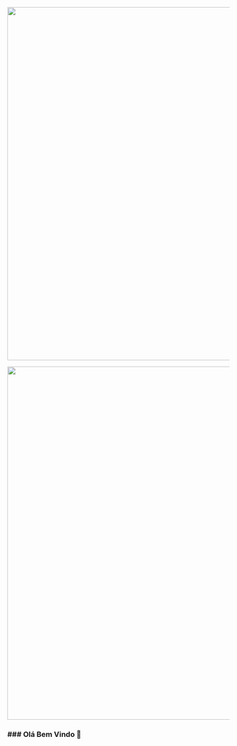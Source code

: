 <img src="https://i.imgur.com/Foo0Vzp.png" width="800px" align="center"></h2>



<img width="800px" align="center" src="https://github-readme-stats.vercel.app/api/top-langs/?username=viniciushgiovainini&hide=html&layout=compact&theme=buefy" />






### ### Olá Bem Vindo 👋

<!--
**viniciushgiovanini/viniciushgiovanini** is a ✨ _special_ ✨ repository because its `README.md` (this file) appears on your GitHub profile.


Here are some ideas to get you started:

- 🔭 I’m currently working on ...
- 🌱 I’m currently learning ...
- 👯 I’m looking to collaborate on ...
- 🤔 I’m looking for help with ...
- 💬 Ask me about ...
- 📫 How to reach me: ...
- 😄 Pronouns: ...
- ⚡ Fun fact: ...
-->

  
